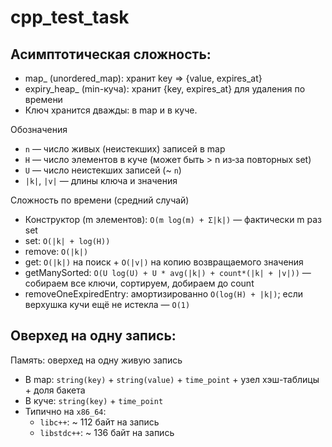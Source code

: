 # cpp_test_task

## Асимптотическая сложность:

- map_ (unordered_map): хранит key => {value, expires_at}
- expiry_heap_ (min-куча): хранит {key, expires_at} для удаления по времени
- Ключ хранится дважды: в map и в куче.

Обозначения
- `n` — число живых (неистекших) записей в map
- `H` — число элементов в куче (может быть > n из‑за повторных set)
- `U` — число неистекших записей (~ `n`)
- `|k|`, `|v|` — длины ключа и значения

Сложность по времени (средний случай)
- Конструктор (m элементов): `O(m log(m) + Σ|k|)` — фактически m раз set
- set: `O(|k| + log(H))`
- remove: `O(|k|)`
- get: `O(|k|)` на поиск + `O(|v|)` на копию возвращаемого значения
- getManySorted: `O(U log(U) + U * avg(|k|) + count*(|k| + |v|))` — собираем все ключи, сортируем, добираем до count
- removeOneExpiredEntry: амортизированно `O(log(H) + |k|)`; если верхушка кучи ещё не истекла — `O(1)`

## Оверхед на одну запись:

Память: оверхед на одну живую запись
- В map: `string(key)` + `string(value)` + `time_point` + узел хэш-таблицы + доля бакета
- В куче: `string(key)` + `time_point`
- Типично на `x86_64`:
  - `libc++`: ~ 112 байт на запись
  - `libstdc++`: ~ 136 байт на запись
